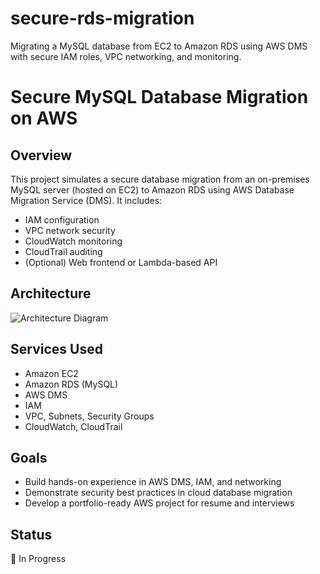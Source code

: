 # secure-rds-migration
Migrating a MySQL database from EC2 to Amazon RDS using AWS DMS with secure IAM roles, VPC networking, and monitoring.
# Secure MySQL Database Migration on AWS

## Overview
This project simulates a secure database migration from an on-premises MySQL server (hosted on EC2) to Amazon RDS using AWS Database Migration Service (DMS). It includes:

- IAM configuration
- VPC network security
- CloudWatch monitoring
- CloudTrail auditing
- (Optional) Web frontend or Lambda-based API

## Architecture
![Architecture Diagram](./architecture.png) <!-- We’ll create this later -->

## Services Used
- Amazon EC2
- Amazon RDS (MySQL)
- AWS DMS
- IAM
- VPC, Subnets, Security Groups
- CloudWatch, CloudTrail

## Goals
- Build hands-on experience in AWS DMS, IAM, and networking
- Demonstrate security best practices in cloud database migration
- Develop a portfolio-ready AWS project for resume and interviews

## Status
🚧 In Progress
